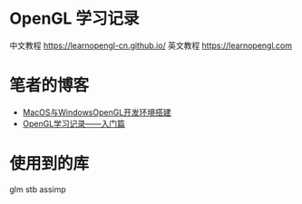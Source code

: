 # OpenGL 学习记录

中文教程
https://learnopengl-cn.github.io/
英文教程
https://learnopengl.com

# 笔者的博客

- [MacOS与WindowsOpenGL开发环境搭建](https://soincredible.github.io/posts/fd5f8e8b/)
- [OpenGL学习记录——入门篇](https://soincredible.github.io/posts/a627ba0f/)

# 使用到的库

glm
stb
assimp


